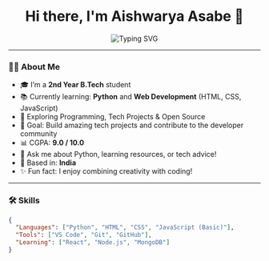 <h1 align="center">Hi there, I'm Aishwarya Asabe 👋</h1>

<p align="center">
  <img src="https://readme-typing-svg.demolab.com?font=Fira+Code&size=22&pause=1000&color=00A5D5&width=435&lines=2nd+Year+B.Tech+Student;Beginner+Web+Developer;Learning+Python+and+Tech+Everyday!" alt="Typing SVG" />
</p>

---

### 👩‍🎓 About Me

- 🎓 I’m a **2nd Year B.Tech** student  
- 📚 Currently learning: **Python** and **Web Development** (HTML, CSS, JavaScript)  
- 🧠 Exploring Programming, Tech Projects & Open Source  
- 🎯 Goal: Build amazing tech projects and contribute to the developer community  
- 📊 CGPA: **9.0 / 10.0**  
- 💬 Ask me about Python, learning resources, or tech advice!  
- 📍 Based in: **India**  
- ✨ Fun fact: I enjoy combining creativity with coding!

---

### 🛠️ Skills

```json
{
  "Languages": ["Python", "HTML", "CSS", "JavaScript (Basic)"],
  "Tools": ["VS Code", "Git", "GitHub"],
  "Learning": ["React", "Node.js", "MongoDB"]
}
